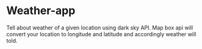 # Weather-app
Tell about weather of a given location using dark sky API.
Map box api will convert your location to longitude and latitude and accordingly weather will told.
